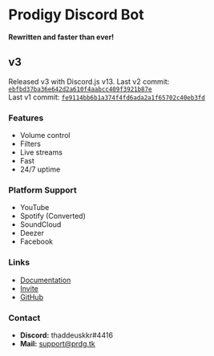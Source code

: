 # Prodigy Discord Bot
**Rewritten and faster than ever!**

## v3
Released v3 with Discord.js v13. 
Last v2 commit: [`ebfbd37ba36e642d2a610f4aabcc409f3921b87e`](https://github.com/riekkr/Prodigy/commits/ebfbd37ba36e642d2a610f4aabcc409f3921b87e)   
Last v1 commit: [`fe9114bb6b1a374f4fd6ada2a1f65702c40eb3fd`](https://github.com/riekkr/Prodigy/commits/fe9114bb6b1a374f4fd6ada2a1f65702c40eb3fd)  


### Features
- Volume control
- Filters
- Live streams
- Fast
- 24/7 uptime

### Platform Support
- YouTube
- Spotify (Converted)
- SoundCloud
- Deezer
- Facebook

### Links
- [Documentation](https://docs.prdg.tk)
- [Invite](https://discord.com/oauth2/authorize?client_id=823090420338524161&scope=bot&permissions=7515663606)
- [GitHub](https://github.com/riekkr/Prodigy)

### Contact
- **Discord:** thaddeuskkr#4416
- **Mail:** support@prdg.tk
